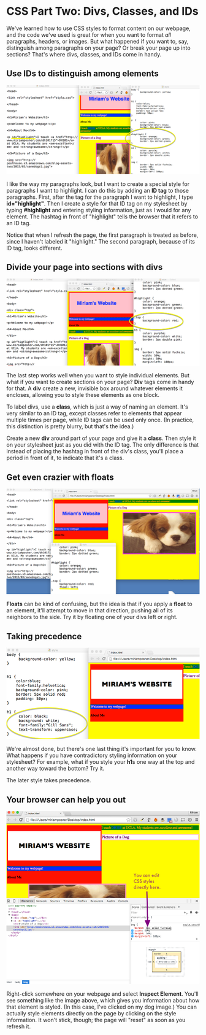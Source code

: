 CSS Part Two: Divs, Classes, and IDs
====================================

We've learned how to use CSS styles to format content on our webpage,
and the code we've used is great for when you want to format *all*
paragraphs, headers, or images. But what happened if you want to, say,
distinguish among paragraphs on your page? Or break your page up into
sections? That's where divs, classes, and IDs come in handy.

Use IDs to distinguish among elements
-------------------------------------

![](css2_images/media/ssimage1.png)

I like the way my paragraphs look, but I want to create a special style
for paragraphs I want to highlight. I can do this by adding an **ID
tag** to those paragraphs. First, after the tag for the paragraph I want
to highlight, I type **id="highlight"**. Then I create a style for that
ID tag on my stylesheet by typing **\#highlight** and entering styling
information, just as I would for any element. The hashtag in front of
"highlight" tells the browser that it refers to an ID tag.

Notice that when I refresh the page, the first paragraph is treated as
before, since I haven't labeled it "highlight." The second paragraph,
because of its ID tag, looks different.

Divide your page into sections with divs
----------------------------------------

![](css2_images/media/ssimage2.png)

The last step works well when you want to style individual elements. But
what if you want to create sections on your page? **Div** tags come in
handy for that. A **div** create a new, invisible box around whatever
elements it encloses, allowing you to style these elements as one block.

To label divs, use a **class**, which is just a way of naming an
element. It's very similar to an ID tag, except classes refer to
elements that appear multiple times per page, while ID tags can be used
only once. (In practice, this distinction is pretty blurry, but that's
the idea.)

Create a new **div** around part of your page and give it a **class**.
Then style it on your stylesheet just as you did with the ID tag. The
only difference is that instead of placing the hashtag in front of the
div's class, you'll place a period in front of it, to indicate that it's
a class.

Get even crazier with floats
----------------------------

![](css2_images/media/ssimage3.png)

**Floats** can be kind of confusing, but the idea is that if you apply a
**float** to an element, it'll attempt to move in that direction,
pushing all of its neighbors to the side. Try it by floating one of your
divs left or right.

Taking precedence
-----------------

![](css2_images/media/ssimage4.png)

We're almost done, but there's one last thing it's important for you to
know. What happens if you have contradictory styling information on your
stylesheet? For example, what if you style your **h1**s one way at the
top and another way toward the bottom? Try it.

The later style takes precedence.

Your browser can help you out
-----------------------------

![](css2_images/media/ssimage5.png)

Right-click somewhere on your webpage and select **Inspect Element**.
You'll see something like the image above, which gives you information
about how that element is styled. (In this case, I've clicked on my dog
image.) You can actually style elements directly on the page by clicking
on the style information. It won't stick, though; the page will "reset"
as soon as you refresh it.
